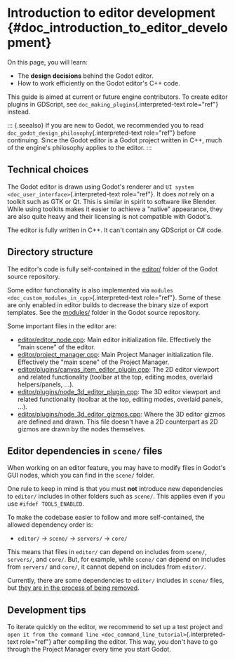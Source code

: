 # Introduction to editor development {#doc_introduction_to_editor_development}

On this page, you will learn:

- The **design decisions** behind the Godot editor.
- How to work efficiently on the Godot editor\'s C++ code.

This guide is aimed at current or future engine contributors. To create
editor plugins in GDScript, see `doc_making_plugins`{.interpreted-text
role="ref"} instead.

::: {.seealso}
If you are new to Godot, we recommended you to read
`doc_godot_design_philosophy`{.interpreted-text role="ref"} before
continuing. Since the Godot editor is a Godot project written in C++,
much of the engine\'s philosophy applies to the editor.
:::

## Technical choices

The Godot editor is drawn using Godot\'s renderer and
`UI system <doc_user_interface>`{.interpreted-text role="ref"}. It does
*not* rely on a toolkit such as GTK or Qt. This is similar in spirit to
software like Blender. While using toolkits makes it easier to achieve a
\"native\" appearance, they are also quite heavy and their licensing is
not compatible with Godot\'s.

The editor is fully written in C++. It can\'t contain any GDScript or C#
code.

## Directory structure

The editor\'s code is fully self-contained in the
[editor/](https://github.com/godotengine/godot/tree/master/editor)
folder of the Godot source repository.

Some editor functionality is also implemented via
`modules <doc_custom_modules_in_cpp>`{.interpreted-text role="ref"}.
Some of these are only enabled in editor builds to decrease the binary
size of export templates. See the
[modules/](https://github.com/godotengine/godot/tree/master/modules)
folder in the Godot source repository.

Some important files in the editor are:

- [editor/editor_node.cpp](https://github.com/godotengine/godot/blob/master/editor/editor_node.cpp):
  Main editor initialization file. Effectively the \"main scene\" of the
  editor.
- [editor/project_manager.cpp](https://github.com/godotengine/godot/blob/master/editor/project_manager.cpp):
  Main Project Manager initialization file. Effectively the \"main
  scene\" of the Project Manager.
- [editor/plugins/canvas_item_editor_plugin.cpp](https://github.com/godotengine/godot/blob/master/editor/plugins/canvas_item_editor_plugin.cpp):
  The 2D editor viewport and related functionality (toolbar at the top,
  editing modes, overlaid helpers/panels, ...).
- [editor/plugins/node_3d_editor_plugin.cpp](https://github.com/godotengine/godot/blob/master/editor/plugins/node_3d_editor_plugin.cpp):
  The 3D editor viewport and related functionality (toolbar at the top,
  editing modes, overlaid panels, ...).
- [editor/plugins/node_3d_editor_gizmos.cpp](https://github.com/godotengine/godot/blob/master/editor/plugins/node_3d_editor_gizmos.cpp):
  Where the 3D editor gizmos are defined and drawn. This file doesn\'t
  have a 2D counterpart as 2D gizmos are drawn by the nodes themselves.

## Editor dependencies in `scene/` files

When working on an editor feature, you may have to modify files in
Godot\'s GUI nodes, which you can find in the `scene/` folder.

One rule to keep in mind is that you must **not** introduce new
dependencies to `editor/` includes in other folders such as `scene/`.
This applies even if you use `#ifdef TOOLS_ENABLED`.

To make the codebase easier to follow and more self-contained, the
allowed dependency order is:

- `editor/` -\> `scene/` -\> `servers/` -\> `core/`

This means that files in `editor/` can depend on includes from `scene/`,
`servers/`, and `core/`. But, for example, while `scene/` can depend on
includes from `servers/` and `core/`, it cannot depend on includes from
`editor/`.

Currently, there are some dependencies to `editor/` includes in `scene/`
files, but [they are in the process of being
removed](https://github.com/godotengine/godot/issues/53295).

## Development tips

To iterate quickly on the editor, we recommend to set up a test project
and
`open it from the command line <doc_command_line_tutorial>`{.interpreted-text
role="ref"} after compiling the editor. This way, you don\'t have to go
through the Project Manager every time you start Godot.
